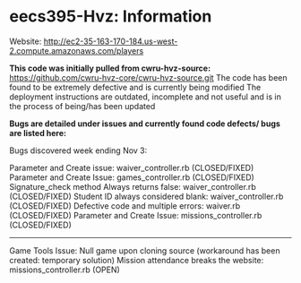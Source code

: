 # eecs395-Hvz: Information

Website: http://ec2-35-163-170-184.us-west-2.compute.amazonaws.com/players

<b>This code was initially pulled from cwru-hvz-source:</b> https://github.com/cwru-hvz-core/cwru-hvz-source.git
The code has been found to be extremely defective and is currently being modified
The deployment instructions are outdated, incomplete and not useful and is in the process of being/has been updated

<b>Bugs are detailed under issues and currently found code defects/ bugs are listed here:</b>

Bugs discovered week ending Nov 3:

Parameter and Create issue: waiver_controller.rb (CLOSED/FIXED)
Parameter and Create Issue: games_controller.rb (CLOSED/FIXED)
Signature_check method Always returns false: waiver_controller.rb (CLOSED/FIXED)
Student ID always considered blank: waiver_controller.rb (CLOSED/FIXED)
Defective code and multiple errors: waiver.rb (CLOSED/FIXED)
Parameter and Create Issue: missions_controller.rb (CLOSED/FIXED)
****
Game Tools Issue: Null game upon cloning source (workaround has been created: temporary solution)
Mission attendance breaks the website: missions_controller.rb (OPEN)
